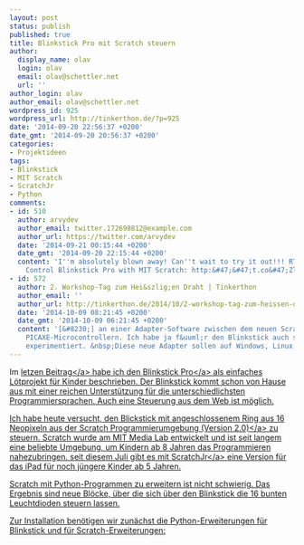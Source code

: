 ```yaml
---
layout: post
status: publish
published: true
title: Blinkstick Pro mit Scratch steuern
author:
  display_name: olav
  login: olav
  email: olav@schettler.net
  url: ''
author_login: olav
author_email: olav@schettler.net
wordpress_id: 925
wordpress_url: http://tinkerthon.de/?p=925
date: '2014-09-20 22:56:37 +0200'
date_gmt: '2014-09-20 20:56:37 +0200'
categories:
- Projektideen
tags:
- Blinkstick
- MIT Scratch
- ScratchJr
- Python
comments:
- id: 510
  author: arvydev
  author_email: twitter.172698812@example.com
  author_url: https://twitter.com/arvydev
  date: '2014-09-21 00:15:44 +0200'
  date_gmt: '2014-09-20 22:15:44 +0200'
  content: 'I''m absolutely blown away! Can''t wait to try it out!!! RT @tinkerthon:
    Control Blinkstick Pro with MIT Scratch: http:&#47;&#47;t.co&#47;ZlJHQAGdEd'
- id: 572
  author: 2. Workshop-Tag zum Hei&szlig;en Draht | Tinkerthon
  author_email: ''
  author_url: http://tinkerthon.de/2014/10/2-workshop-tag-zum-heissen-draht/
  date: '2014-10-09 08:21:45 +0200'
  date_gmt: '2014-10-09 06:21:45 +0200'
  content: '[&#8230;] an einer Adapter-Software zwischen dem neuen Scratch 2 und den
    PICAXE-Microcontrollern. Ich habe ja f&uuml;r den Blinkstick auch schon mit Scratch-Erweiterungen
    experimentiert. &nbsp;Diese neue Adapter sollen auf Windows, Linux [&#8230;]'
---
```

<p>Im <a href="&#47;2014&#47;09&#47;ein-einfaches-projekt-zum-weltkindertag&#47;">letzen Beitrag<&#47;a> habe ich den <a href="http:&#47;&#47;www.blinkstick.com&#47;products&#47;blinkstick-pro">Blinkstick Pro<&#47;a> als einfaches L&ouml;tprojekt f&uuml;r Kinder beschrieben. Der Blinkstick kommt schon von Hause aus mit einer reichen Unterst&uuml;tzung f&uuml;r die unterschiedlichsten Programmiersprachen. Auch eine Steuerung aus dem Web ist m&ouml;glich.</p>
<p>Ich habe heute versucht, den Blickstick mit angeschlossenem Ring aus 16 Neopixeln aus&nbsp;der<a href="http:&#47;&#47;scratch.mit.edu&#47;scratch2download&#47;"> Scratch Programmierumgebung (Version 2.0)<&#47;a> zu steuern. Scratch wurde am MIT Media Lab entwickelt und ist seit langem eine beliebte Umgebung, um Kindern ab 8 Jahren das Programmieren nahezubringen. seit diesem Juli gibt es mit <a href="http:&#47;&#47;www.scratchjr.org&#47;">ScratchJr<&#47;a> eine Version f&uuml;r das iPad f&uuml;r noch j&uuml;ngere Kinder ab 5 Jahren.</p>
<p>Scratch mit Python-Programmen zu erweitern ist nicht schwierig. Das Ergebnis sind neue Bl&ouml;cke, &uuml;ber die sich &uuml;ber den&nbsp;Blinkstick die 16 bunten Leuchtdioden steuern lassen.</p>
<p>Zur Installation ben&ouml;tigen wir zun&auml;chst die Python-Erweiterungen f&uuml;r Blinkstick und f&uuml;r Scratch-Erweiterungen:</p>
<p><script src="https:&#47;&#47;gist.github.com&#47;tinkerthon&#47;674181eaf571b1556741.js"><&#47;script>Danach geben wir in einem Texteditor die folgende Datei ein und speichern sie als blinkscratch.py<script src="https:&#47;&#47;gist.github.com&#47;tinkerthon&#47;da3bf9dc384b24220418.js"><&#47;script></p>
<p>Diese Datei starten wir mit "python blinkscratch.py". Sie startet einen Webserver auf 5000. Unter der Adresse http:&#47;&#47;localhost:5000 k&ouml;nnen wir die Erweiterungsdatei *.s2e f&uuml;r Scratch herunterladen:</p>
<p><a href="http:&#47;&#47;tinkerthon.de&#47;wp-content&#47;uploads&#47;2014&#47;09&#47;localhost_5000.png"><img class="alignnone size-full wp-image-927" src="http:&#47;&#47;tinkerthon.de&#47;wp-content&#47;uploads&#47;2014&#47;09&#47;localhost_5000.png" alt="localhost_5000" width="253" height="129" &#47;><&#47;a></p>
<p>Die so heruntergeladene Datei kann man per Shift-Klick auf das Datei-Men&uuml; in Scratch importieren:</p>
<p><a href="http:&#47;&#47;tinkerthon.de&#47;wp-content&#47;uploads&#47;2014&#47;09&#47;Vollbild_20_09_14_23_03.png"><img class="alignnone size-medium wp-image-929" src="http:&#47;&#47;tinkerthon.de&#47;wp-content&#47;uploads&#47;2014&#47;09&#47;Vollbild_20_09_14_23_03-300x231.png" alt="Vollbild_20_09_14_23_03" width="300" height="231" &#47;><&#47;a></p>
<p>Damit stehen uns die neuen Bl&ouml;cke f&uuml;r ein erstes Beispielprogramm zur Verf&uuml;gung:</p>
<p><a href="http:&#47;&#47;tinkerthon.de&#47;wp-content&#47;uploads&#47;2014&#47;09&#47;Scratch_2_Offline_Editor.png"><img class="alignnone size-medium wp-image-930" src="http:&#47;&#47;tinkerthon.de&#47;wp-content&#47;uploads&#47;2014&#47;09&#47;Scratch_2_Offline_Editor-300x183.png" alt="Scratch_2_Offline_Editor" width="300" height="183" &#47;><&#47;a></p>
